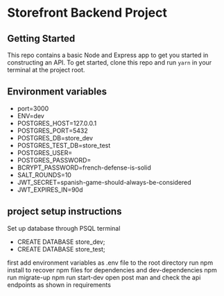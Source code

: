 # Storefront Backend Project

## Getting Started

This repo contains a basic Node and Express app to get you started in constructing an API. To get started, clone this repo and run `yarn` in your terminal at the project root.

## Environment variables

- port=3000
- ENV=dev
- POSTGRES_HOST=127.0.0.1
- POSTGRES_PORT=5432
- POSTGRES_DB=store_dev
- POSTGRES_TEST_DB=store_test
- POSTGRES_USER=<user>
- POSTGRES_PASSWORD=<password>
- BCRYPT_PASSWORD=french-defense-is-solid
- SALT_ROUNDS=10
- JWT_SECRET=spanish-game-should-always-be-considered
- JWT_EXPIRES_IN=90d

## project setup instructions

Set up database through PSQL terminal

- CREATE DATABASE store_dev;
- CREATE DATABASE store_test;

first add environment variables as .env file to the root directory
run npm install to recover npm files for dependencies and dev-dependencies
npm run migrate-up
npm run start-dev
open post man and check the api endpoints as shown in requirements
